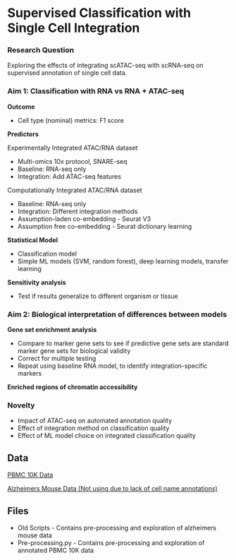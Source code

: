# Supervised Classification with Single Cell Integration

### Research Question
Exploring the effects of integrating scATAC-seq with scRNA-seq on supervised annotation of single cell data.

### Aim 1: Classification with RNA vs RNA + ATAC-seq

**Outcome**
- Cell type (nominal) metrics: F1 score
  
**Predictors**

Experimentally Integrated ATAC/RNA dataset
- Multi-omics 10x protocol, SNARE-seq
- Baseline: RNA-seq only
- Integration: Add ATAC-seq features
  
Computationally Integrated ATAC/RNA dataset
- Baseline: RNA-seq only
- Integration: Different integration methods
- Assumption-laden co-embedding - Seurat V3
- Assumption free co-embedding - Seurat dictionary learning
  
**Statistical Model**
- Classification model
- Simple ML models (SVM, random forest), deep learning models, transfer learning
  
**Sensitivity analysis**
- Test if results generalize to different organism or tissue

### Aim 2: Biological interpretation of differences between models
**Gene set enrichment analysis**
- Compare to marker gene sets to see if predictive gene sets are standard marker gene sets for biological validity
- Correct for multiple testing
- Repeat using baseline RNA model, to identify integration-specific markers

**Enriched regions of chromatin accessibility**

### Novelty
- Impact of ATAC-seq on automated annotation quality
- Effect of integration method on classification quality 
- Effect of ML model choice on integrated classification quality

## Data
[PBMC 10K Data](https://figshare.manchester.ac.uk/articles/dataset/TriTan_An_efficient_triple_non-negative_matrix_factorisation_method_for_integrative_analysis_of_single-cell_multiomics_data/23283998/1)

[Alzheimers Mouse Data (Not using due to lack of cell name annotations)](https://www.10xgenomics.com/resources/datasets/multiomic-integration-neuroscience-application-note-single-cell-multiome-rna-atac-alzheimers-disease-mouse-model-brain-coronal-sections-from-one-hemisphere-over-a-time-course-1-standard)

## Files
- Old Scripts - Contains pre-processing and exploration of alzheimers mouse data
- Pre-processing.py - Contains pre-processing and exploration of annotated PBMC 10K data




